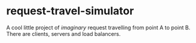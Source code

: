 # request-travel-simulator
A cool little project of *imaginary* request travelling from point A to point B. There are clients, servers and load balancers. 
